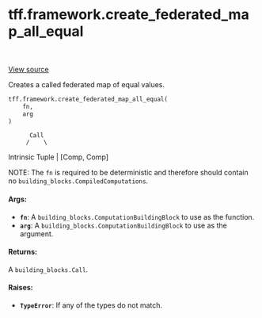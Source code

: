 <div itemscope itemtype="http://developers.google.com/ReferenceObject">
<meta itemprop="name" content="tff.framework.create_federated_map_all_equal" />
<meta itemprop="path" content="Stable" />
</div>

# tff.framework.create_federated_map_all_equal

<table class="tfo-notebook-buttons tfo-api" align="left">
</table>

<a target="_blank" href="http://github.com/tensorflow/federated/tree/master/tensorflow_federated/python/core/impl/computation_constructing_utils.py">View
source</a>

Creates a called federated map of equal values.

```python
tff.framework.create_federated_map_all_equal(
    fn,
    arg
)
```

<!-- Placeholder for "Used in" -->

          Call
         /    \

Intrinsic Tuple | [Comp, Comp]

NOTE: The `fn` is required to be deterministic and therefore should contain no
`building_blocks.CompiledComputations`.

#### Args:

*   <b>`fn`</b>: A `building_blocks.ComputationBuildingBlock` to use as the
    function.
*   <b>`arg`</b>: A `building_blocks.ComputationBuildingBlock` to use as the
    argument.

#### Returns:

A `building_blocks.Call`.

#### Raises:

*   <b>`TypeError`</b>: If any of the types do not match.
